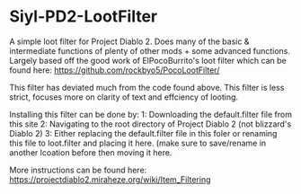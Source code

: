 # Siyl-PD2-LootFilter
A simple loot filter for Project Diablo 2. Does many of the basic & intermediate functions of plenty of other mods + some advanced functions. Largely based off the good work of ElPocoBurrito's loot filter which can be found here: 
https://github.com/rockbyo5/PocoLootFilter/

This filter has deviated much from the code found above. This filter is less strict, focuses more on clarity of text and effciency of looting.

Installing this filter can be done by: 
1: Downloading the default.filter file from this site
2: Navigating to the root directory of Project Diablo 2 (not blizzard's Diablo 2)
3: Either replacing the default.filter file in this foler or renaming this file to loot.filter and placing it here. (make sure to save/rename in another lcoation before then moving it here.

More instructions can be found here: 
https://projectdiablo2.miraheze.org/wiki/Item_Filtering
